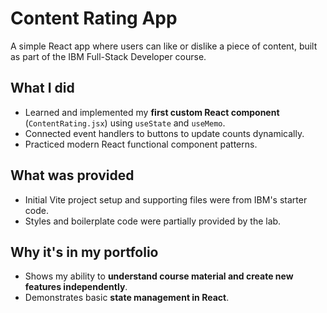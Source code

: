 # Content Rating App

A simple React app where users can like or dislike a piece of content, built as part of the IBM Full-Stack Developer course.

## What I did
- Learned and implemented my **first custom React component** (`ContentRating.jsx`) using `useState` and `useMemo`.
- Connected event handlers to buttons to update counts dynamically.
- Practiced modern React functional component patterns.

## What was provided
- Initial Vite project setup and supporting files were from IBM's starter code.
- Styles and boilerplate code were partially provided by the lab.

## Why it's in my portfolio
- Shows my ability to **understand course material and create new features independently**.
- Demonstrates basic **state management in React**.

